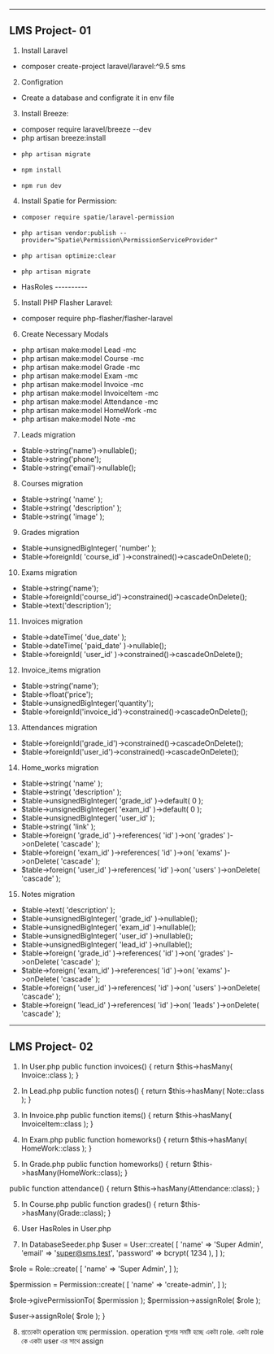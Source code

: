 -------------------------------
LMS Project- 01
-------------------------------
01. Install Laravel
-   composer create-project laravel/laravel:^9.5 sms

02. Configration
-   Create a database and configrate it in env file

03. Install Breeze:
-   composer require laravel/breeze --dev
-   php artisan breeze:install
-	  php artisan migrate
-	  npm install
-	  npm run dev

04. Install Spatie for Permission:
-	  composer require spatie/laravel-permission
-	  php artisan vendor:publish --provider="Spatie\Permission\PermissionServiceProvider"
-	  php artisan optimize:clear
-	  php artisan migrate
-   HasRoles ----------

05. Install PHP Flasher Laravel:
-   composer require php-flasher/flasher-laravel

06. Create Necessary Modals
-   php artisan make:model Lead -mc
-   php artisan make:model Course -mc
-   php artisan make:model Grade -mc
-   php artisan make:model Exam -mc
-   php artisan make:model Invoice -mc
-   php artisan make:model InvoiceItem -mc
-   php artisan make:model Attendance -mc
-   php artisan make:model HomeWork -mc
-   php artisan make:model Note -mc

07. Leads migration
-   $table->string('name')->nullable();
-   $table->string('phone');
-   $table->string('email')->nullable();

08. Courses migration
-   $table->string( 'name' );
-   $table->string( 'description' );
-   $table->string( 'image' );

09. Grades migration
-   $table->unsignedBigInteger( 'number' );
-   $table->foreignId( 'course_id' )->constrained()->cascadeOnDelete();

10. Exams migration
-   $table->string('name');
-   $table->foreignId('course_id')->constrained()->cascadeOnDelete();
-   $table->text('description');

11. Invoices migration
-   $table->dateTime( 'due_date' );
-   $table->dateTime( 'paid_date' )->nullable();
-   $table->foreignId( 'user_id' )->constrained()->cascadeOnDelete();

12. Invoice_items migration
-   $table->string('name');
-   $table->float('price');
-   $table->unsignedBigInteger('quantity');
-   $table->foreignId('invoice_id')->constrained()->cascadeOnDelete();

13. Attendances migration
-   $table->foreignId('grade_id')->constrained()->cascadeOnDelete();
-   $table->foreignId('user_id')->constrained()->cascadeOnDelete();

14. Home_works migration
-   $table->string( 'name' );
-   $table->string( 'description' );
-   $table->unsignedBigInteger( 'grade_id' )->default( 0 );
-   $table->unsignedBigInteger( 'exam_id' )->default( 0 );
-   $table->unsignedBigInteger( 'user_id' );
-   $table->string( 'link' );
-   $table->foreign( 'grade_id' )->references( 'id' )->on( 'grades' )->onDelete( 'cascade' );
-   $table->foreign( 'exam_id' )->references( 'id' )->on( 'exams' )->onDelete( 'cascade' );
-   $table->foreign( 'user_id' )->references( 'id' )->on( 'users' )->onDelete( 'cascade' );

15. Notes migration
-   $table->text( 'description' );
-   $table->unsignedBigInteger( 'grade_id' )->nullable();
-   $table->unsignedBigInteger( 'exam_id' )->nullable();
-   $table->unsignedBigInteger( 'user_id' )->nullable();
-   $table->unsignedBigInteger( 'lead_id' )->nullable();
-   $table->foreign( 'grade_id' )->references( 'id' )->on( 'grades' )->onDelete( 'cascade' );
-   $table->foreign( 'exam_id' )->references( 'id' )->on( 'exams' )->onDelete( 'cascade' );
-   $table->foreign( 'user_id' )->references( 'id' )->on( 'users' )->onDelete( 'cascade' );
-   $table->foreign( 'lead_id' )->references( 'id' )->on( 'leads' )->onDelete( 'cascade' );


-------------------------------
LMS Project- 02
-------------------------------
01. In User.php
 public function invoices() {
  return $this->hasMany( Invoice::class );
 }

02. In Lead.php
 public function notes() {
  return $this->hasMany( Note::class );
 }

03. In Invoice.php
 public function items() {
  return $this->hasMany( InvoiceItem::class );
 }

04. In Exam.php
 public function homeworks() {
  return $this->hasMany( HomeWork::class );
 }

04. In Grade.php
 public function homeworks()
 {
  return $this->hasMany(HomeWork::class);
 }

 public function attendance()
 {
  return $this->hasMany(Attendance::class);
 }

 05. In Course.php
  public function grades()
 {
  return $this->hasMany(Grade::class);
 }

06. User HasRoles in User.php
07. In DatabaseSeeder.php
 $user = User::create( [
   'name'     => 'Super Admin',
   'email'    => 'super@sms.test',
   'password' => bcrypt( 1234 ),
  ] );

  $role = Role::create( [
   'name' => 'Super Admin',
  ] );

  $permission = Permission::create( [
   'name' => 'create-admin',
  ] );

  $role->givePermissionTo( $permission );
  $permission->assignRole( $role );

  $user->assignRole( $role );
 }

08. প্রত্যেকটা operation হচ্ছে  permission. operation গুলোর সমষ্টি হচ্ছে একটা role. একটা role কে একটা user এর সাথে assign


<!-- 05. Exam.php...................
  public function homeworks()
 {
  return $this->hasMany(HomeWork::class);
 }

 public function up() {
  Schema::create( 'exams', function ( Blueprint $table ) {
   $table->foreignId( 'course_id' )->constrained()->cascadeOnDelete(); // রাসেল ভাই, এখানে grade_id use করেছেন
  } );
 } -->
